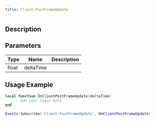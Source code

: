 ```yaml
---
title: Client:PostFrameUpdate
---
```

## Description

## Parameters

| Type  | Name      | Description |
| ----- | --------- | ----------- |
| float | deltaTime |             |

## Usage Example

``` lua
local function OnClientPostFrameUpdate(deltaTime)
    -- Add your logic here
end

Events:Subscribe('Client:PostFrameUpdate', OnClientPostFrameUpdate)
```
